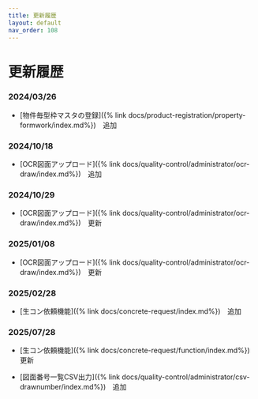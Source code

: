 ```yaml
---
title: 更新履歴
layout: default
nav_order: 108
---
```


# 更新履歴

<!-- All notable user-facing changes to this project are documented in this file. -->

<!-- ## 2024-02-26

アップデート内容:
- テストテスト -->


### 2024/03/26 

- [物件毎型枠マスタの登録]({% link docs/product-registration/property-formwork/index.md%})　追加

### 2024/10/18 

- [OCR図面アップロード]({% link docs/quality-control/administrator/ocr-draw/index.md%})　追加

### 2024/10/29 

- [OCR図面アップロード]({% link docs/quality-control/administrator/ocr-draw/index.md%})　更新

### 2025/01/08 

- [OCR図面アップロード]({% link docs/quality-control/administrator/ocr-draw/index.md%})　更新

### 2025/02/28 

- [生コン依頼機能]({% link docs/concrete-request/index.md%})　追加

### 2025/07/28 

- [生コン依頼機能]({% link docs/concrete-request/function/index.md%})　更新

- [図面番号一覧CSV出力]({% link docs/quality-control/administrator/csv-drawnumber/index.md%})　追加